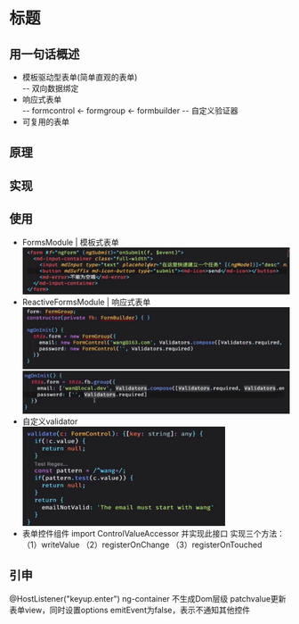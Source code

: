 # 标题

## 用一句话概述
- 模板驱动型表单(简单直观的表单)  
-- 双向数据绑定
- 响应式表单  
-- formcontrol <- formgroup  <- formbuilder
-- 自定义验证器
- 可复用的表单

## 原理


## 实现

## 使用
- FormsModule | 模板式表单  
![avatar](./img/20190806154641.png)  
- ReactiveFormsModule | 响应式表单  
![avatar](./img/20190806172920.png)  
![avatar](./img/20190806173109.png)  
- 自定义validator  
![avatar](./img/20190806173528.png)  
- 表单控件组件
import ControlValueAccessor 并实现此接口
实现三个方法：（1）writeValue （2）registerOnChange （3）registerOnTouched
## 引申
@HostListener("keyup.enter")
ng-container 不生成Dom层级 
patchvalue更新表单view，同时设置options emitEvent为false，表示不通知其他控件